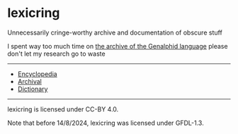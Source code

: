 # lexicring
Unnecessarily cringe-worthy archive and documentation of obscure stuff

I spent way too much time on [the archive of the Genalphid language](/archival/languages/genalphid-language.md) please don't let my research go to waste

---

* [Encyclopedia](wiki)
* [Archival](archival)
* [Dictionary](dict)

---

lexicring is licensed under CC-BY 4.0.

Note that before 14/8/2024, lexicring was licensed under GFDL-1.3.
